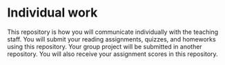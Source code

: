 # Individual work

This repository is how you will communicate individually with the teaching
staff.  You will submit your reading assignments, quizzes, and homeworks using
this repository.  Your group project will be submitted in another repository.
You will also receive your assignment scores in this repository.
